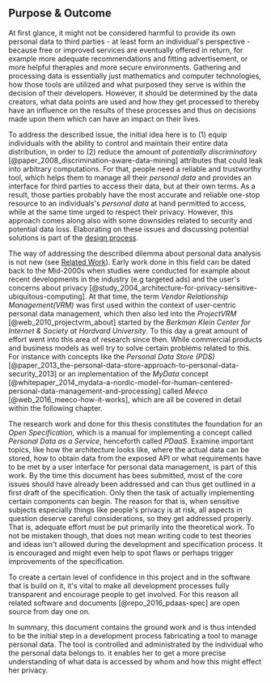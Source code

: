 ## Purpose & Outcome



At first glance, it might not be considered harmful to provide its own personal data to third 
parties - at least form an individual's perspective - because free or improved services are 
eventually offered in return, for example more adequate recommendations and fitting advertisement, 
or more helpful therapies and more secure environments. 
Gathering and processing data is essentially just mathematics and computer technologies, how those 
tools are utilized and what purposed they serve is within the decision of their developers. 
However, it should be determined by the data creators, what data points are used and how they get 
processed to thereby have an influence on the results of these processes and thus on decisions made 
upon them which can have an impact on their lives.

To address the described issue, the initial idea here is to (1) equip individuals with the ability 
to control and maintain their entire data distribution, in order to (2) reduce the amount of 
*potentially discriminatory* [@paper_2008_discrimination-aware-data-mining] attributes that could 
leak into arbitrary computations. For that, people need a reliable and trustworthy tool, which helps 
them to manage all their *personal data* and provides an interface for third parties to access their 
data, but at their own terms. As a result, those parties probably have the most accurate and 
reliable one-stop resource to an individuals's *personal data* at hand permitted to access, while at 
the same time urged to respect their privacy. However, this approach comes along also with some 
downsides related to security and potential data loss. Elaborating on these issues and discussing 
potential solutions is part of the [design process](#design-discussion).

The way of addressing the described dilemma about personal data analysis is not new (see 
[Related Work](#related-work)). Early work done in this field can be dated back to the Mid-2000s 
when studies were conducted for example about recent developments in the industry (e.g targeted ads) 
and the user's concerns about privacy 
[@study_2004_architecture-for-privacy-sensitive-ubiquitous-computing]. At that time, the term 
*Vendor Relationship Management(VRM)* was first used within the context of user-centric personal 
data management, which then also led into the *ProjectVRM* [@web_2010_projectvrm_about] started by 
the *Berkman Klein Center for Internet & Society at Hardvard University*. 
To this day a great amount of effort went into this area of research since then. While commercial 
products and business models as well try to solve certain problems related to this. For instance 
with concepts like the *Personal Data Store (PDS)* 
[@paper_2013_the-personal-data-store-approach-to-personal-data-security_2013] or an implementation
of the *MyData* concept 
[@whitepaper_2014_mydata-a-nordic-model-for-human-centered-personal-data-management-and-processing] 
called *Meeco* [@web_2016_meeco-how-it-works], which are all be covered in detail within the 
following chapter.

The research work and done for this thesis constitutes the foundation for an *Open Specification*, 
which is a manual for implementing a concept called *Personal Data as a Service*, henceforth called 
*PDaaS*. Examine important topics, like how the architecture looks like, where the actual data can 
be stored, how to obtain data from the exposed API or what requirements have to be met by a user 
interface for personal data management, is part of this work. By the time this document has bees 
submitted, most of the core issues should have already been addressed and can thus get outlined in a 
first draft of the specification. 
Only then the task of actually implementing certain components can begin. The reason for that is, 
when sensitive subjects especially things like people's privacy is at risk, all aspects in question 
deserve careful considerations, so they get addressed properly. That is, adequate effort must be put
primarily into the theoretical work. To not be mistaken though, that does not mean writing code to 
test theories and ideas isn't allowed during the development and specification process. It is 
encouraged and might even help to spot flaws or perhaps trigger improvements of the specification.

To create a certain level of confidence in this project and in the software that is build on it, 
it's vital to make all development processes fully transparent and encourage people to get involved.
For this reason all related software and documents [@repo_2016_pdaas-spec] are open source from day 
one on.

In summary, this document contains the ground work and is thus intended to be the initial step in a 
development process fabricating a tool to manage personal data. The tool is controlled and 
administrated by the individual who the personal data belongs to. it enables her to get a more 
precise understanding of what data is accessed by whom and how this might effect her privacy.
